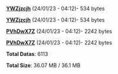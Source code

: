 [**YWZjzcjh**](/data/YWZjzcjh.txt) (24/01/23 - 04:12)- 534 bytes

[**YWZjzcjh**](/data/YWZjzcjh.txt) (24/01/23 - 04:12)- 534 bytes

[**PVhDwX7Z**](/data/PVhDwX7Z.txt) (24/01/23 - 04:12)- 2242 bytes

[**PVhDwX7Z**](/data/PVhDwX7Z.txt) (24/01/23 - 04:12)- 2242 bytes

**Total Datas**: 6113

**Total Size**: 36.07 MB / 36.1 MB